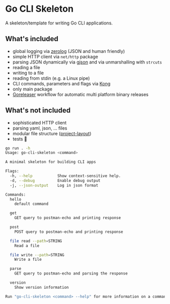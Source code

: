 # Go CLI Skeleton

A skeleton/template for writing Go CLI applications.

## What's included

- global logging via [zerolog](https://github.com/rs/zerolog) (JSON and human friendly)
- simple HTTP client via `net/http` package
- parsing JSON dynamically via [gjson](https://github.com/tidwall/gjson) and via unmarshalling with `strcuts`
- reading a file
- writing to a file
- reading from stdin (e.g. a Linux pipe)
- CLI commands, parameters and flags via [Kong](https://github.com/alecthomas/kong)
- only main package
- [Goreleaser](https://goreleaser.com/) workflow for automatic multi platform binary releases

## What's not included

- sophisticated HTTP client
- parsing yaml, json, ... files
- modular file structure ([project-layout](https://github.com/golang-standards/project-layout))
- tests 😬

```sh
go run . -h
Usage: go-cli-skeleton <command>

A minimal skeleton for building CLI apps

Flags:
  -h, --help           Show context-sensitive help.
  -d, --debug          Enable debug output
  -j, --json-output    Log in json format

Commands:
  hello
    default command

  get
    GET query to postman-echo and printing response

  post
    POST query to postman-echo and printing response

  file read --path=STRING
    Read a file

  file write --path=STRING
    Write a file

  parse
    GET query to postman-echo and parsing the response

  version
    Show version information

Run "go-cli-skeleton <command> --help" for more information on a command.
```
